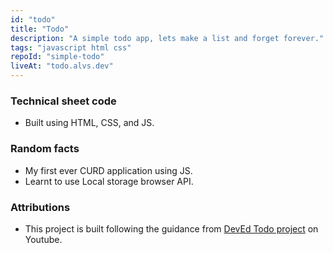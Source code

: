 ```yaml
---
id: "todo"
title: "Todo"
description: "A simple todo app, lets make a list and forget forever."
tags: "javascript html css"
repoId: "simple-todo"
liveAt: "todo.alvs.dev"
---
```


### Technical sheet code

-   Built using HTML, CSS, and JS.

### Random facts

-   My first ever CURD application using JS.
-   Learnt to use Local storage browser API.

### Attributions

-   This project is built following the guidance from [DevEd Todo project](https://www.youtube.com/watch?v=Ttf3CEsEwMQ) on Youtube.
